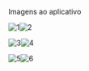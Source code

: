 Imagens ao aplicativo

![1](https://github.com/LeiliFerreira/Lista_de_tarefas_Flutter/assets/72282625/481d0cbd-5e4b-4cdb-8a27-427cffe198bf)![2](https://github.com/LeiliFerreira/Lista_de_tarefas_Flutter/assets/72282625/ec7c4e4f-484f-47ab-8594-9959d1e69f8e)

![3](https://github.com/LeiliFerreira/Lista_de_tarefas_Flutter/assets/72282625/906db9e3-2403-44e9-967e-5e155338142f)![4](https://github.com/LeiliFerreira/Lista_de_tarefas_Flutter/assets/72282625/039e08b6-4b42-4b2d-89ca-62cb88dfa19b)

![5](https://github.com/LeiliFerreira/Lista_de_tarefas_Flutter/assets/72282625/58156e5a-80e6-4969-a87d-aa9266d6435a)![6](https://github.com/LeiliFerreira/Lista_de_tarefas_Flutter/assets/72282625/d1f0cd8c-0cb7-459e-bbd3-282e38eceac3)

